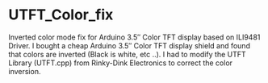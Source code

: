 # UTFT_Color_fix
Inverted color mode fix for Arduino 3.5″ Color TFT display based on ILI9481 Driver.
I bought a cheap Arduino 3.5″ Color TFT display shield and found that colors are inverted (Black is white, etc ..).
I had to modify the UTFT Library (UTFT.cpp) from Rinky-Dink Electronics to correct the color inversion.

